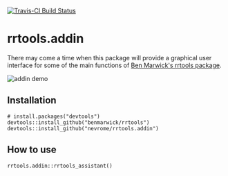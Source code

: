 [![Travis-CI Build Status](https://travis-ci.org/nevrome/rrtools.addin.svg?branch=master)](https://travis-ci.org/nevrome/rrtools.addin)

# rrtools.addin

There may come a time when this package will provide a graphical user interface for some of the main functions of [Ben Marwick's rrtools package](https://github.com/benmarwick/rrtools).

![addin demo](https://github.com/nevrome/rrtools.addin/raw/master/inst/gif/rrtools_addin_demo.gif)

## Installation

```
# install.packages("devtools")
devtools::install_github("benmarwick/rrtools")
devtools::install_github("nevrome/rrtools.addin")
```

## How to use

```
rrtools.addin::rrtools_assistant()
```
